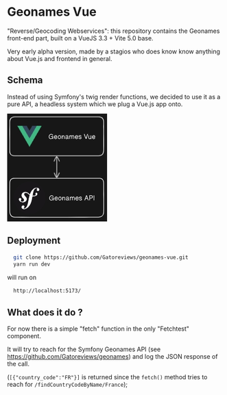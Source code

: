 # Geonames Vue

"Reverse/Geocoding Webservices": this repository contains the Geonames front-end part, built on a VueJS 3.3 + Vite 5.0 base.

Very early alpha version, made by a stagios who does know know anything about Vue.js and frontend in general.

## Schema

Instead of using Symfony's twig render functions, we decided to use it as a pure API, a headless system which we plug a Vue.js app onto.

![Geonames-readme-schema](src/assets/readme_schema.jpg)

## Deployment

```bash
  git clone https://github.com/Gatoreviews/geonames-vue.git
  yarn run dev
```
will run on 
```bash
  http://localhost:5173/
```

## What does it do ?
For now there is a simple "fetch" function in the only "Fetchtest" component.

It will try to reach for the Symfony Geonames API (see https://github.com/Gatoreviews/geonames) and log the JSON response of the call.

(`[{"country_code":"FR"}]` is returned since the `fetch()` method tries to reach for `/findCountryCodeByName/France`);